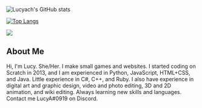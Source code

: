 ![Lucyach's GitHub stats](https://github-readme-stats.vercel.app/api?username=lucyach&show_icons=true&theme=cobalt&count_private=true&hide=issues,prs)

[![Top Langs](https://github-readme-stats.vercel.app/api/top-langs/?username=lucyach&layout=compact&theme=cobalt)](https://github.com/anuraghazra/github-readme-stats)

![](https://komarev.com/ghpvc/?username=lucyach&color=ff69b4)


## About Me
Hi, I'm Lucy. She/Her. I make small games and websites. I started coding on Scratch in 2013, and I am experienced in Python, JavaScript, HTML+CSS, and Java. Little experience in C#, C++, and Ruby. I also have experience in digital art and graphic design, video and photo editing, 3D and 2D animation, and wiki editing. Always learning new skills and languages. Contact me LucyA#0919 on Discord.

<!-- I also love backpacking, music, and activism (specifically feminism and animal rights)! -->

<!--
**lucyach/lucyach** is a ✨ _special_ ✨ repository because its `README.md` (this file) appears on your GitHub profile.

Here are some ideas to get you started:

- 🔭 I’m currently working on ...
- 🌱 I’m currently learning ...
- 👯 I’m looking to collaborate on ...
- 🤔 I’m looking for help with ...
- 💬 Ask me about ...
- 📫 How to reach me: ...
- 😄 Pronouns: ...
- ⚡ Fun fact: ...
-->
